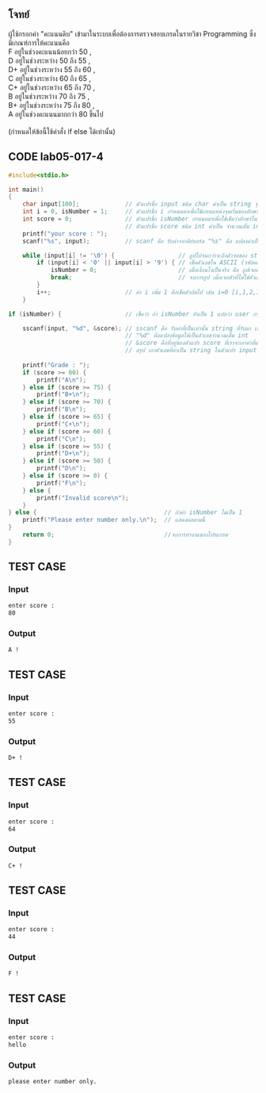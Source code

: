## โจทย์
ผู้ใช้กรอกค่า "คะแนนดิบ" เข้ามาในระบบเพื่อต้องการตรวจสอบเกรดในรายวิชา Programming ซึ่งมีเกณฑ์การให้คะแนนคือ 
<br />F อยู่ในช่วงคะแนนน้อยกว่า 50 , 
<br />D อยู่ในช่วงระหว่าง 50 ถึง 55 , 
<br />D+ อยู่ในช่วงระหว่าง 55 ถึง 60 , 
<br />C อยู่ในช่วงระหว่าง 60 ถึง 65 , 
<br />C+ อยู่ในช่วงระหว่าง 65 ถึง 70 , 
<br />B อยู่ในช่วงระหว่าง 70 ถึง 75 , 
<br />B+ อยู่ในช่วงระหว่าง 75 ถึง 80 , 
<br />A อยู่ในช่วงคะแนนมากกว่า 80 ขึ้นไป 
<br /><br />(กำหนดให้ข้อนี้ใช้คำสั่ง if else ได้เท่านั้น)

## CODE lab05-017-4
```c
#include<stdio.h>

int main() 
{
    char input[100];             // ตัวเเปรชื่อ input ชนิด char ค่าเป็น string จุได้ 100 เริ่ม 0 เช่น [0,1,2,3....,100] ตำแหน่ง 0 คือเริ่มต้น
    int i = 0, isNumber = 1;     // ตัวแปรชื่อ i กำหนดมาเพื่อใช้เเทนแหน่งจุดเริ่มของอักษร (index) ในตัวแปร input เช่น i=0 คือ [i,1,2,3] 
    int score = 0;               // ตัวแปรชื่อ isNumber กำหนดมาเพื่อใช้เช็คว่าอักษรในตัวแปร input เป็นตัวเลขทั้งหมดมั้ย ถ้าใช่ ค่าเป็น 1 ถ้าไม่ เปลี่ยนค่าเป็น 0
                                 // ตัวแปรชื่อ score ชนิด int ค่าเป็น จำนวนเต็ม int มีค่าเท่ากับ 0
    printf("your score : "); 
    scanf("%s", input);          // scanf คือ รับค่าจากคีย์บอร์ด "%s" คือ แปลงค่าเป็น string ต่อด้วย " , input" คือ เอาค่าที่แปลงแล้วไปเก็บในตัวแปรชื่อ input

    while (input[i] != '\0') {                  // ลูปไปจนกว่าจะถึงตัวจบของ string 
        if (input[i] < '0' || input[i] > '9') { // เช็คตัวเลขใน ASCII (รหัสคอมพิวเตอร์) มีค่าระหว่าง '0' ถึง '9' เท่านั้น
            isNumber = 0;                       // เมื่อเงื่อนไงเป็นจริง คือ ลูปเจอตัวที่ไม่ใช่ตัวเลข ค่า isNumber จะเท่ากับ 0 จากเดิมคือ 1
            break;                              // จบการลูป เมื่อเจอตัวที่ไม่ใช่ตัวเลข
        }
        i++;                     // ค่า i เพิ่ม 1 คือเช็คตัวถัดไป เช่น i=0 [i,1,2,3] i++ = [0,i,2,3]
    }

if (isNumber) {                  // เช็คว่า ถ้า isNumber ยังเป็น 1 แปลว่า user กรอกเลขล้วนๆ จะทำในส่วนของ if นี้

    sscanf(input, "%d", &score); // sscanf คือ รับค่าที่เป็นเท่านั้น string ที่รับมา เช่น "123abcd" ที่อยู่ในตัวเเปรชนิด char
                                 // "%d" คือแปลงข้อมูลให้เป็นตัวเลขจำนวนเต็ม int
                                 // &score คือที่อยู่ของตัวแปร score ที่เราจะเอาค่าที่แปลงได้ไปเก็บ
                                 // สรุป เอาตัวเลขที่ค่าเป็น string ในตัวแปร input มาแปลงค่าเป็นตัวเลขจำนวนเต็ม int แล้วไปเก็บในตัวแปร score 
    
    printf("Grade : ");
    if (score >= 80) {
        printf("A\n");
    } else if (score >= 75) {
        printf("B+\n");
    } else if (score >= 70) {
        printf("B\n");
    } else if (score >= 65) {
        printf("C+\n");
    } else if (score >= 60) {
        printf("C\n");
    } else if (score >= 55) {
        printf("D+\n");
    } else if (score >= 50) {
        printf("D\n");
    } else if (score >= 0) {
        printf("F\n");
    } else { 
        printf("Invalid score\n");
    }
} else {                                    // ถ้าค่า isNumber ไม่เป็น 1 
    printf("Please enter number only.\n");  // แสดงผลตามนี้
}
    return 0;                               //จบการทำงานของโปรแกรม
}
```

## TEST CASE
### Input
```bash
enter score :
80
```
### Output
```bash
A !
```

## TEST CASE
### Input
```bash
enter score :
55
```
### Output
```bash
D+ !
```

## TEST CASE
### Input
```bash
enter score :
64
```
### Output
```bash
C+ !
```

## TEST CASE
### Input
```bash
enter score :
44
```
### Output
```bash
F !
```

## TEST CASE
### Input
```bash
enter score :
hello
```
### Output
```bash
please enter number only.
```

